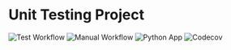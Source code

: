 # Unit Testing Project

![Test Workflow](https://github.com/SimonCherkas/SecondSemestr/actions/workflows/test-workflow.yml/badge.svg)
![Manual Workflow](https://github.com/SimonCherkas/SecondSemestr/actions/workflows/manual-run.yml/badge.svg)
![Python App](https://github.com/SimonCherkas/SecondSemestr/actions/workflows/python-app.yml/badge.svg)
![Codecov](https://codecov.io/gh/SimonCherkas/SecondSemestr/branch/main/graph/badge.svg)
